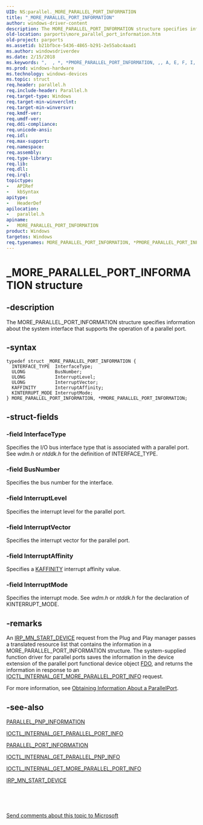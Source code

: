 ```yaml
---
UID: NS:parallel._MORE_PARALLEL_PORT_INFORMATION
title: "_MORE_PARALLEL_PORT_INFORMATION"
author: windows-driver-content
description: The MORE_PARALLEL_PORT_INFORMATION structure specifies information about the system interface that supports the operation of a parallel port.
old-location: parports\more_parallel_port_information.htm
old-project: parports
ms.assetid: b21bfbce-5436-4865-b291-2e55abc4aad1
ms.author: windowsdriverdev
ms.date: 2/15/2018
ms.keywords: ",  , *, *PMORE_PARALLEL_PORT_INFORMATION, ,, A, E, F, I, L, M, MORE_PARALLEL_PORT_INFORMATION, MORE_PARALLEL_PORT_INFORMATION structure [Parallel Ports], N, O, P, PMORE_PARALLEL_PORT_INFORMATION, PMORE_PARALLEL_PORT_INFORMATION structure pointer [Parallel Ports], R, T, _, _MORE_PARALLEL_PORT_INFORMATION, cisspd_0a671b2f-443c-4373-aeb0-8bf59c1d836b.xml, parallel/MORE_PARALLEL_PORT_INFORMATION, parallel/PMORE_PARALLEL_PORT_INFORMATION, parports.more_parallel_port_information"
ms.prod: windows-hardware
ms.technology: windows-devices
ms.topic: struct
req.header: parallel.h
req.include-header: Parallel.h
req.target-type: Windows
req.target-min-winverclnt: 
req.target-min-winversvr: 
req.kmdf-ver: 
req.umdf-ver: 
req.ddi-compliance: 
req.unicode-ansi: 
req.idl: 
req.max-support: 
req.namespace: 
req.assembly: 
req.type-library: 
req.lib: 
req.dll: 
req.irql: 
topictype:
-	APIRef
-	kbSyntax
apitype:
-	HeaderDef
apilocation:
-	parallel.h
apiname:
-	MORE_PARALLEL_PORT_INFORMATION
product: Windows
targetos: Windows
req.typenames: MORE_PARALLEL_PORT_INFORMATION, *PMORE_PARALLEL_PORT_INFORMATION
---
```


# _MORE_PARALLEL_PORT_INFORMATION structure


## -description


The MORE_PARALLEL_PORT_INFORMATION structure specifies information about the system interface that supports the operation of a parallel port.


## -syntax


````
typedef struct _MORE_PARALLEL_PORT_INFORMATION {
  INTERFACE_TYPE  InterfaceType;
  ULONG           BusNumber;
  ULONG           InterruptLevel;
  ULONG           InterruptVector;
  KAFFINITY       InterruptAffinity;
  KINTERRUPT_MODE InterruptMode;
} MORE_PARALLEL_PORT_INFORMATION, *PMORE_PARALLEL_PORT_INFORMATION;
````


## -struct-fields




### -field InterfaceType

Specifies the I/O bus interface type that is associated with a parallel port. See <i>wdm.h </i>or <i>ntddk.h</i> for the definition of INTERFACE_TYPE.


### -field BusNumber

Specifies the bus number for the interface.


### -field InterruptLevel

Specifies the interrupt level for the parallel port.


### -field InterruptVector

Specifies the interrupt vector for the parallel port.


### -field InterruptAffinity

Specifies a <a href="https://msdn.microsoft.com/library/windows/hardware/ff551830">KAFFINITY</a> interrupt affinity value.


### -field InterruptMode

Specifies the interrupt mode. See <i>wdm.h </i>or <i>ntddk.h</i> for the declaration of KINTERRUPT_MODE.


## -remarks



An <a href="https://msdn.microsoft.com/library/windows/hardware/ff551749">IRP_MN_START_DEVICE</a> request from the Plug and Play manager passes a translated resource list that contains the information in a MORE_PARALLEL_PORT_INFORMATION structure. The system-supplied function driver for parallel ports saves the information in the device extension of the parallel port functional device object <a href="https://msdn.microsoft.com/f697e0db-1db0-4a81-94d8-0ca079885480">FDO</a>, and returns the information in response to an <a href="..\parallel\ni-parallel-ioctl_internal_get_more_parallel_port_info.md">IOCTL_INTERNAL_GET_MORE_PARALLEL_PORT_INFO</a> request.

For more information, see <a href="https://msdn.microsoft.com/d8ae2296-05b6-419a-93cc-00fcb12d41fe">Obtaining Information About a ParallelPort</a>.




## -see-also

<a href="..\parallel\ns-parallel-_parallel_pnp_information.md">PARALLEL_PNP_INFORMATION</a>



<a href="..\parallel\ni-parallel-ioctl_internal_get_parallel_port_info.md">IOCTL_INTERNAL_GET_PARALLEL_PORT_INFO</a>



<a href="..\parallel\ns-parallel-_parallel_port_information.md">PARALLEL_PORT_INFORMATION</a>



<a href="..\parallel\ni-parallel-ioctl_internal_get_parallel_pnp_info.md">IOCTL_INTERNAL_GET_PARALLEL_PNP_INFO</a>



<a href="..\parallel\ni-parallel-ioctl_internal_get_more_parallel_port_info.md">IOCTL_INTERNAL_GET_MORE_PARALLEL_PORT_INFO</a>



<a href="https://msdn.microsoft.com/library/windows/hardware/ff551749">IRP_MN_START_DEVICE</a>



 

 

<a href="mailto:wsddocfb@microsoft.com?subject=Documentation%20feedback [parports\parports]:%20MORE_PARALLEL_PORT_INFORMATION structure%20 RELEASE:%20(2/15/2018)&amp;body=%0A%0APRIVACY STATEMENT%0A%0AWe use your feedback to improve the documentation. We don't use your email address for any other purpose, and we'll remove your email address from our system after the issue that you're reporting is fixed. While we're working to fix this issue, we might send you an email message to ask for more info. Later, we might also send you an email message to let you know that we've addressed your feedback.%0A%0AFor more info about Microsoft's privacy policy, see http://privacy.microsoft.com/en-us/default.aspx." title="Send comments about this topic to Microsoft">Send comments about this topic to Microsoft</a>

